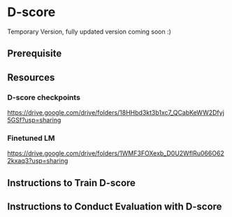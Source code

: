 # D-score

Temporary Version, fully updated version coming soon :)

## Prerequisite 

## Resources

### D-score checkpoints 

https://drive.google.com/drive/folders/18HHbd3kt3b1xc7_QCabKeWW2Dfyj5GSf?usp=sharing

### Finetuned LM

https://drive.google.com/drive/folders/1WMF3FOXexb_D0U2WflRu066O622kxaq3?usp=sharing

## Instructions to Train D-score

## Instructions to Conduct Evaluation with D-score

